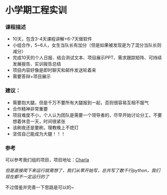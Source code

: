 # 小学期工程实训

### 课程描述

- 10天，包含3-4天课程讲解+6-7天做软件
- 小组合作，5~6人，女生当队长有加分（但是如果被发现是为了混分当队长则减分）
- 完成10天的个人日报、结合测试文本、项目展示PPT、需求跟踪矩阵、可持续发展报告、实训报告总结
- 项目内容好像是即时聊天和邮件发送轮着来
- 需要答辩+项目展示



### 建议：

- 需要抱大腿，但是千万不要所有大腿报到一起，否则很容易互相不服气
- 合作精神非常重要
- 项目难度不小，个人认为团队是需要一个领导者的，尽早开始讨论分工，不要想着休息一天，时间很紧张
- 该刷夜还是要刷，理教晚上不熄灯
- 坚信自己能成为大腿！！！



### 参考

可以参考我们组的项目，项目地址：[Charla](https://github.com/Robin-WZQ/Charla)

*但是直接爬下来运行就甭想了，我们从零开始写，总共写了数千行python，我们现在都不一定运行的了*

不过借鉴并完善一下思路是可以的~



